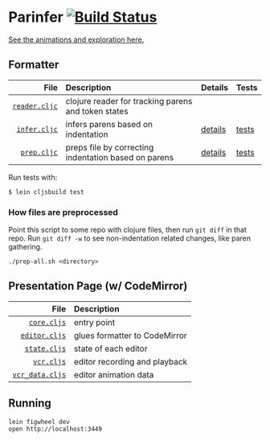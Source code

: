 # Parinfer [![Build Status](https://travis-ci.org/shaunlebron/parinfer.svg?branch=master)](https://travis-ci.org/shaunlebron/parinfer)

[See the animations and exploration here.](http://shaunlebron.github.io/parinfer/)

## Formatter

| File  | Description  | Details | Tests |
|------:|:-------------|---------|-------|
| [`reader.cljc`] | clojure reader for tracking parens and token states |  |  |
| [`infer.cljc`] | infers parens based on indentation | [details][infer-details] | [tests][infer-tests] |
| [`prep.cljc`] | preps file by correcting indentation based on parens | [details][prep-details] | [tests][prep-tests] |

Run tests with:

```
$ lein cljsbuild test
```

### How files are preprocessed

Point this script to some repo with clojure files, then run `git diff` in that repo.
Run `git diff -w` to see non-indentation related changes, like paren gathering.

```
./prep-all.sh <directory>
```

[`reader.cljc`]:src/parinfer/format/reader.cljc
[`infer.cljc`]:src/parinfer/format/infer.cljc
[`prep.cljc`]:src/parinfer/format/prep.cljc

[overview]:doc/overview.md
[prep-details]:doc/prep-details.md
[prep-tests]:doc/prep-tests.md
[infer-details]:doc/infer-details.md
[infer-tests]:doc/infer-tests.md

## Presentation Page (w/ CodeMirror)

| File  | Description  |
|------:|:-------------|
| [`core.cljs`] | entry point |
| [`editor.cljs`] | glues formatter to CodeMirror |
| [`state.cljs`] | state of each editor |
| [`vcr.cljs`] | editor recording and playback |
| [`vcr_data.cljs`] | editor animation data |

[`core.cljs`]:src/parinfer/core.cljs
[`editor.cljs`]:src/parinfer/editor.cljs
[`state.cljs`]:src/parinfer/state.cljs
[`vcr.cljs`]:src/parinfer/vcr.cljs
[`vcr_data.cljs`]:src/parinfer/vcr_data.cljs

## Running

```
lein figwheel dev
open http://localhost:3449
```
